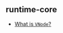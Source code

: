 ## runtime-core

* [What is `VNode`?](https://v3.vuejs.org/guide/render-function.html#the-virtual-dom-tree)
